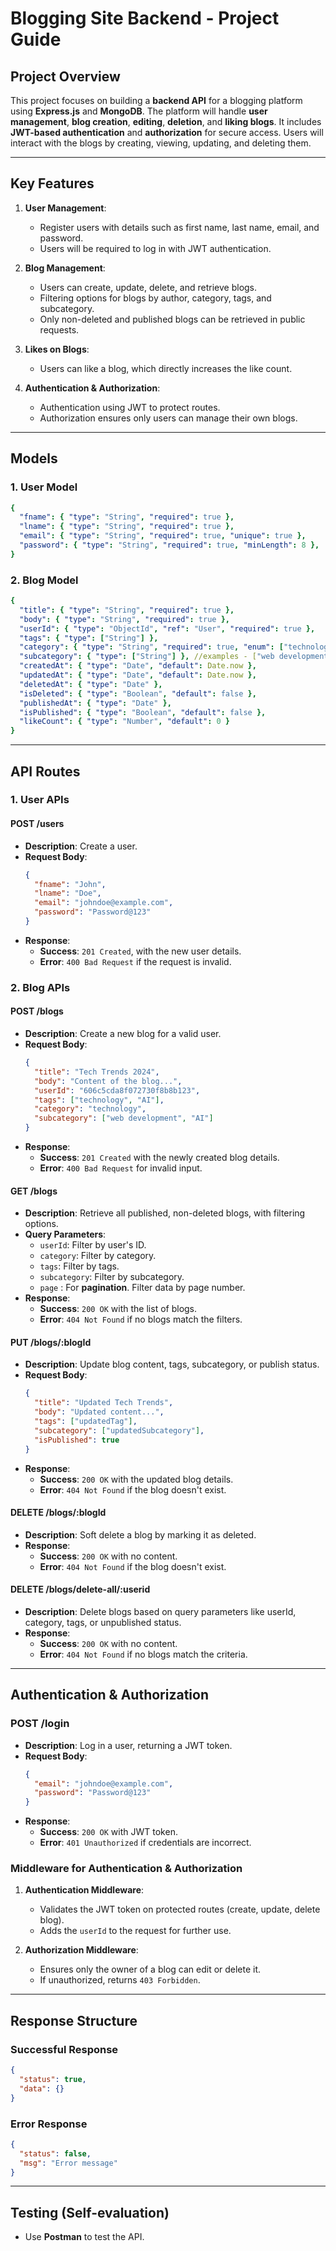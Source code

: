 # Blogging Site Backend - Project Guide

## Project Overview

This project focuses on building a **backend API** for a blogging platform using **Express.js** and **MongoDB**. The platform will handle **user management**, **blog creation**, **editing**, **deletion**, and **liking blogs**. It includes **JWT-based authentication** and **authorization** for secure access. Users will interact with the blogs by creating, viewing, updating, and deleting them.

---

## Key Features

1. **User Management**:

   - Register users with details such as first name, last name, email, and password.
   - Users will be required to log in with JWT authentication.

2. **Blog Management**:

   - Users can create, update, delete, and retrieve blogs.
   - Filtering options for blogs by author, category, tags, and subcategory.
   - Only non-deleted and published blogs can be retrieved in public requests.

3. **Likes on Blogs**:

   - Users can like a blog, which directly increases the like count.

4. **Authentication & Authorization**:
   - Authentication using JWT to protect routes.
   - Authorization ensures only users can manage their own blogs.

---

## Models

### 1. User Model

```yaml
{
  "fname": { "type": "String", "required": true },
  "lname": { "type": "String", "required": true },
  "email": { "type": "String", "required": true, "unique": true },
  "password": { "type": "String", "required": true, "minLength": 8 },
}
```

### 2. Blog Model

```yaml
{
  "title": { "type": "String", "required": true },
  "body": { "type": "String", "required": true },
  "userId": { "type": "ObjectId", "ref": "User", "required": true },
  "tags": { "type": ["String"] },
  "category": { "type": "String", "required": true, "enum": ["technology", "entertainment", "lifestyle", "food", "fashion"] },
  "subcategory": { "type": ["String"] }, //examples - ["web development", "AI", "ML"]
  "createdAt": { "type": "Date", "default": Date.now },
  "updatedAt": { "type": "Date", "default": Date.now },
  "deletedAt": { "type": "Date" },
  "isDeleted": { "type": "Boolean", "default": false },
  "publishedAt": { "type": "Date" },
  "isPublished": { "type": "Boolean", "default": false },
  "likeCount": { "type": "Number", "default": 0 }
}
```

---

## API Routes

### 1. User APIs

#### POST /users

- **Description**: Create a user.
- **Request Body**:
  ```json
  {
    "fname": "John",
    "lname": "Doe",
    "email": "johndoe@example.com",
    "password": "Password@123"
  }
  ```
- **Response**:
  - **Success**: `201 Created`, with the new user details.
  - **Error**: `400 Bad Request` if the request is invalid.

### 2. Blog APIs

#### POST /blogs

- **Description**: Create a new blog for a valid user.
- **Request Body**:
  ```json
  {
    "title": "Tech Trends 2024",
    "body": "Content of the blog...",
    "userId": "606c5cda8f072730f8b8b123",
    "tags": ["technology", "AI"],
    "category": "technology",
    "subcategory": ["web development", "AI"]
  }
  ```
- **Response**:
  - **Success**: `201 Created` with the newly created blog details.
  - **Error**: `400 Bad Request` for invalid input.

#### GET /blogs

- **Description**: Retrieve all published, non-deleted blogs, with filtering options.
- **Query Parameters**:
  - `userId`: Filter by user's ID.
  - `category`: Filter by category.
  - `tags`: Filter by tags.
  - `subcategory`: Filter by subcategory.
  - `page` : For **pagination**. Filter data by page number.
- **Response**:
  - **Success**: `200 OK` with the list of blogs.
  - **Error**: `404 Not Found` if no blogs match the filters.

#### PUT /blogs/:blogId

- **Description**: Update blog content, tags, subcategory, or publish status.
- **Request Body**:
  ```json
  {
    "title": "Updated Tech Trends",
    "body": "Updated content...",
    "tags": ["updatedTag"],
    "subcategory": ["updatedSubcategory"],
    "isPublished": true
  }
  ```  
- **Response**:
  - **Success**: `200 OK` with the updated blog details.
  - **Error**: `404 Not Found` if the blog doesn't exist.

#### DELETE /blogs/:blogId

- **Description**: Soft delete a blog by marking it as deleted.
- **Response**:
  - **Success**: `200 OK` with no content.
  - **Error**: `404 Not Found` if the blog doesn't exist.

#### DELETE /blogs/delete-all/:userid

- **Description**: Delete blogs based on query parameters like userId, category, tags, or unpublished status.
- **Response**:
  - **Success**: `200 OK` with no content.
  - **Error**: `404 Not Found` if no blogs match the criteria.

---

## Authentication & Authorization

### POST /login

- **Description**: Log in a user, returning a JWT token.
- **Request Body**:
  ```json
  {
    "email": "johndoe@example.com",
    "password": "Password@123"
  }
  ```
- **Response**:
  - **Success**: `200 OK` with JWT token.
  - **Error**: `401 Unauthorized` if credentials are incorrect.

### Middleware for Authentication & Authorization

1. **Authentication Middleware**:

   - Validates the JWT token on protected routes (create, update, delete blog).
   - Adds the `userId` to the request for further use.

2. **Authorization Middleware**:
   - Ensures only the owner of a blog can edit or delete it.
   - If unauthorized, returns `403 Forbidden`.

---

## Response Structure

### Successful Response

```json
{
  "status": true,
  "data": {}
}
```

### Error Response

```json
{
  "status": false,
  "msg": "Error message"
}
```

---

## Testing (Self-evaluation)

- Use **Postman** to test the API.